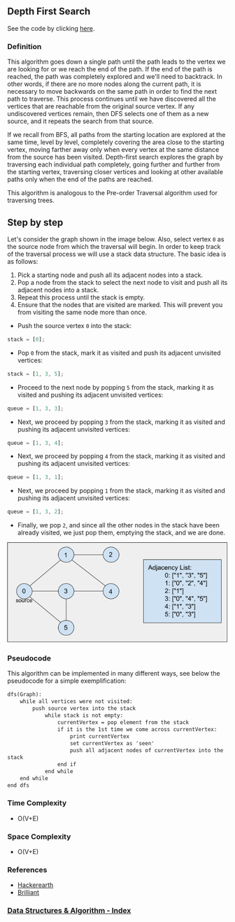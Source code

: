 ## Depth First Search

See the code by clicking [here](/Algorithms/Searching/Depth%20First%20Search/dfs.js).

### Definition

This algorithm goes down a single path until the path leads to the vertex we are looking for or we reach the end of the path. If the end of the path is reached, the path was completely explored and we'll need to backtrack. In other words, if there are no more nodes along the current path, it is necessary to move backwards on the same path in order to find the next path to traverse. This process continues until we have discovered all the vertices that are reachable from the original source vertex. If any undiscovered vertices remain, then DFS selects one of them as a new source, and it repeats the search from that source.

If we recall from BFS, all paths from the starting location are explored at the same time, level by level, completely covering the area close to the starting vertex, moving farther away only when every vertex at the same distance from the source has been visited. Depth-first search explores the graph by traversing each individual path completely, going further and further from the starting vertex, traversing closer vertices and looking at other available paths only when the end of the paths are reached.

This algorithm is analogous to the Pre-order Traversal algorithm used for traversing trees.

## Step by step

Let's consider the graph shown in the image below. Also, select vertex `0` as the source node from which the traversal will begin. In order to keep track of the traversal process we will use a stack data structure. The basic idea is as follows:

1. Pick a starting node and push all its adjacent nodes into a stack.
2. Pop a node from the stack to select the next node to visit and push all its adjacent nodes into a stack.
3. Repeat this process until the stack is empty.
4. Ensure that the nodes that are visited are marked. This will prevent you from visiting the same node more than once.

- Push the source vertex `0` into the stack:

```javascript
stack = [0];
```

- Pop `0` from the stack, mark it as visited and push its adjacent unvisited vertices:

```javascript
stack = [1, 3, 5];
```

- Proceed to the next node by popping `5` from the stack, marking it as visited and pushing its adjacent unvisited vertices:

```javascript
queue = [1, 3, 3];
```

- Next, we proceed by popping `3` from the stack, marking it as visited and pushing its adjacent unvisited vertices:

```javascript
queue = [1, 3, 4];
```

- Next, we proceed by popping `4` from the stack, marking it as visited and pushing its adjacent unvisited vertices:

```javascript
queue = [1, 3, 1];
```

- Next, we proceed by popping `1` from the stack, marking it as visited and pushing its adjacent unvisited vertices:

```javascript
queue = [1, 3, 2];
```

- Finally, we pop `2`, and since all the other nodes in the stack have been already visited, we just pop them, emptying the stack, and we are done.

![dfs-graph](../../../resources/img/bfs-dfs-graph.png)

### Pseudocode

This algorithm can be implemented in many different ways, see below the pseudocode for a simple exemplification:

```
dfs(Graph):
    while all vertices were not visited:
        push source vertex into the stack
            while stack is not empty:
                currentVertex = pop element from the stack
                if it is the 1st time we come across currentVertex:
                    print currentVertex
                    set currentVertex as 'seen'
                    push all adjacent nodes of currentVertex into the stack
                end if
            end while
    end while
end dfs
```

### Time Complexity

- O(V+E)

### Space Complexity

- O(V+E)

### References

- [Hackerearth](https://www.hackerearth.com/practice/algorithms/graphs/depth-first-search/tutorial/)
- [Brilliant](https://brilliant.org/wiki/graphs/)

### [Data Structures & Algorithm - Index](../../../README.md)
